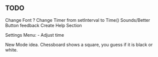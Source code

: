 ## TODO

Change Font ?
Change Timer from setInterval to Time()
Sounds/Better Button feedback
Create Help Section


Settings Menu:
    - Adjust time


New Mode idea. Chessboard shows a square, you guess if it is black or white.

